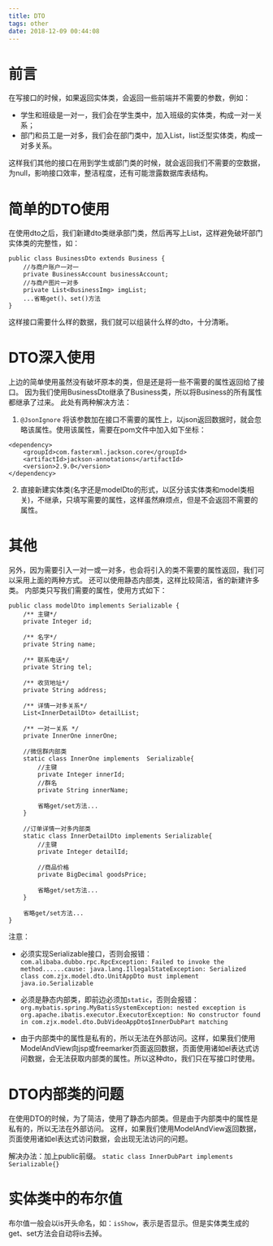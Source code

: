 ```yaml
---
title: DTO
tags: other
date: 2018-12-09 00:44:08
---
```


# 前言
在写接口的时候，如果返回实体类，会返回一些前端并不需要的参数，例如：
- 学生和班级是一对一，我们会在学生类中，加入班级的实体类，构成一对一关系；
- 部门和员工是一对多，我们会在部门类中，加入List<Employee>，list泛型实体类，构成一对多关系。

这样我们其他的接口在用到学生或部门类的时候，就会返回我们不需要的空数据，为null，影响接口效率，整洁程度，还有可能泄露数据库表结构。

# 简单的DTO使用
在使用dto之后，我们新建dto类继承部门类，然后再写上List<Employee>，这样避免破坏部门实体类的完整性，如：
```
public class BusinessDto extends Business {
    //与商户账户一对一
    private BusinessAccount businessAccount;
    //与商户图片一对多
    private List<BusinessImg> imgList;
    ...省略get()、set()方法
}
```
这样接口需要什么样的数据，我们就可以组装什么样的dto，十分清晰。

# DTO深入使用
上边的简单使用虽然没有破坏原本的类，但是还是将一些不需要的属性返回给了接口。
因为我们使用BusinessDto继承了Business类，所以将Business的所有属性都继承了过来。
此处有两种解决方法：
1. `@JsonIgnore`
将该参数加在接口不需要的属性上，以json返回数据时，就会忽略该属性。使用该属性，需要在pom文件中加入如下坐标：
```
<dependency>
    <groupId>com.fasterxml.jackson.core</groupId>
    <artifactId>jackson-annotations</artifactId>
    <version>2.9.0</version>
</dependency>
```
2. 直接新建实体类(名字还是modelDto的形式，以区分该实体类和model类相关)，不继承，只填写需要的属性，这样虽然麻烦点，但是不会返回不需要的属性。

# 其他
另外，因为需要引入一对一或一对多，也会将引入的类不需要的属性返回，我们可以采用上面的两种方式。
还可以使用静态内部类，这样比较简洁，省的新建许多类。
内部类只写我们需要的属性，使用方式如下：
```
public class modelDto implements Serializable {
    /** 主键*/
    private Integer id;

    /** 名字*/
    private String name;

    /** 联系电话*/
    private String tel;

    /** 收货地址*/
    private String address;

    /** 详情一对多关系*/
    List<InnerDetailDto> detailList;

    /** 一对一关系 */
    private InnerOne innerOne;

    //微信群内部类
    static class InnerOne implements  Serializable{
        //主键
        private Integer innerId;
        //群名
        private String innerName;
		
		省略get/set方法...
    }

    //订单详情一对多内部类
    static class InnerDetailDto implements Serializable{
        //主键
        private Integer detailId;

        //商品价格
        private BigDecimal goodsPrice;

		省略get/set方法...
    }

	省略get/set方法...
}
```
注意：
- 必须实现Serializable接口，否则会报错：
`com.alibaba.dubbo.rpc.RpcException: Failed to invoke the method......cause: java.lang.IllegalStateException: Serialized class com.zjx.model.dto.UnitAppDto must implement java.io.Serializable`

- 必须是静态内部类，即前边必须加`static`，否则会报错：
`org.mybatis.spring.MyBatisSystemException: nested exception is org.apache.ibatis.executor.ExecutorException: No constructor found in com.zjx.model.dto.DubVideoAppDto$InnerDubPart matching`

- 由于内部类中的属性是私有的，所以无法在外部访问。这样，如果我们使用ModelAndView向jsp或freemarker页面返回数据，页面使用诸如el表达式访问数据，会无法获取内部类的属性。所以这种dto，我们只在写接口时使用。

# DTO内部类的问题
在使用DTO的时候，为了简洁，使用了静态内部类。但是由于内部类中的属性是私有的，所以无法在外部访问。
这样，如果我们使用ModelAndView返回数据，页面使用诸如el表达式访问数据，会出现无法访问的问题。

解决办法：加上public前缀。
`static class InnerDubPart implements Serializable{}`

# 实体类中的布尔值
布尔值一般会以is开头命名，如：`isShow`，表示是否显示。但是实体类生成的get、set方法会自动将is去掉。